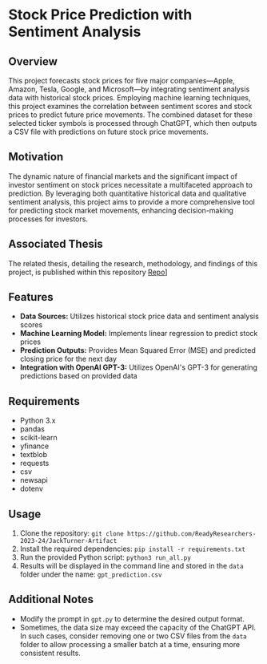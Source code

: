 # Stock Price Prediction with Sentiment Analysis

## Overview
This project forecasts stock prices for five major companies—Apple, Amazon, Tesla, Google, and Microsoft—by integrating sentiment analysis data with historical stock prices. Employing machine learning techniques, this project examines the correlation between sentiment scores and stock prices to predict future price movements. The combined dataset for these selected ticker symbols is processed through ChatGPT, which then outputs a CSV file with predictions on future stock price movements.

## Motivation
The dynamic nature of financial markets and the significant impact of investor sentiment on stock prices necessitate a multifaceted approach to prediction. By leveraging both quantitative historical data and qualitative sentiment analysis, this project aims to provide a more comprehensive tool for predicting stock market movements, enhancing decision-making processes for investors.

## Associated Thesis
The related thesis, detailing the research, methodology, and findings of this project, is published within this repository [Repo](https://github.com/ReadyResearchers-2023-24/cis-600-f2023-610-s2024-senior-thesis-jackturner83)]

## Features
- **Data Sources:** Utilizes historical stock price data and sentiment analysis scores
- **Machine Learning Model:** Implements linear regression to predict stock prices
- **Prediction Outputs:** Provides Mean Squared Error (MSE) and predicted closing price for the next day
- **Integration with OpenAI GPT-3:** Utilizes OpenAI's GPT-3 for generating predictions based on provided data

## Requirements
- Python 3.x
- pandas
- scikit-learn
- yfinance
- textblob
- requests
- csv
- newsapi
- dotenv

## Usage
1. Clone the repository: `git clone https://github.com/ReadyResearchers-2023-24/JackTurner-Artifact`
2. Install the required dependencies: `pip install -r requirements.txt`
3. Run the provided Python script: `python3 run_all.py`
4. Results will be displayed in the command line and stored in the `data` folder under the name: `gpt_prediction.csv`

## Additional Notes
- Modify the prompt in `gpt.py` to determine the desired output format.
- Sometimes, the data size may exceed the capacity of the ChatGPT API. In such cases, consider removing one or two CSV files from the `data` folder to allow processing a smaller batch at a time, ensuring more consistent results.
